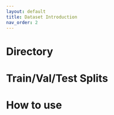 ```yaml
---
layout: default
title: Dataset Introduction
nav_order: 2
---
```


# Directory

# Train/Val/Test Splits

# How to use
